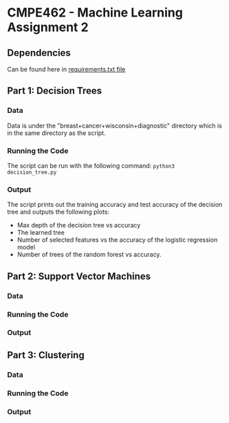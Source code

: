 # CMPE462 - Machine Learning Assignment 2
## Dependencies
Can be found here in [requirements.txt file](https://github.com/zbuseaydin/ML_assignment2/blob/main/requirements.txt)
  
## Part 1: Decision Trees
### Data
Data is under the "breast+cancer+wisconsin+diagnostic" directory which is in the same directory as the script.
### Running the Code
The script can be run with the following command:
```python3 decision_tree.py```
### Output
The script prints out the training accuracy and test accuracy of the decision tree and outputs the following plots:
- Max depth of the decision tree vs accuracy
- The learned tree
- Number of selected features vs the accuracy of the logistic regression model
- Number of trees of the random forest vs accuracy.


## Part 2: Support Vector Machines
### Data
### Running the Code

### Output


## Part 3: Clustering
### Data
### Running the Code
### Output
